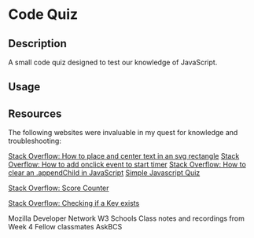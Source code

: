 # Code Quiz

## Description

A small code quiz designed to test our knowledge of JavaScript.

## Usage

## Resources
The following websites were invaluable in my quest for knowledge and troubleshooting:

[Stack Overflow: How to place and center text in an svg rectangle](https://stackoverflow.com/questions/5546346/how-to-place-and-center-text-in-an-svg-rectangle)
[Stack Overflow: How to add onclick event to start timer](https://stackoverflow.com/questions/54637148/how-to-add-onclick-event-to-start-timer)
[Stack Overflow: How to clear an .appendChild in JavaScript](https://stackoverflow.com/questions/57514020/how-to-clear-an-appendchild-in-javascript)
[Simple Javascript Quiz](https://www.sitepoint.com/simple-javascript-quiz/)

[Stack Overflow: Score Counter](https://stackoverflow.com/questions/26125762/i-need-a-javascript-round-counter-and-score-counter-for-my-game_)

[Stack Overflow: Checking if a Key exists](https://stackoverflow.com/questions/16010827/html5-localstorage-checking-if-a-key-exists)

Mozilla Developer Network
W3 Schools
Class notes and recordings from Week 4
Fellow classmates
AskBCS

